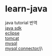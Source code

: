 # learn-java
 java tutorial 번역\
 [java sdk](http://www.oracle.com/technetwork/java/javase/downloads/jdk8-downloads-2133151.html)\
 [eclipse](http://www.eclipse.org/downloads/download.php?file=/technology/epp/downloads/release/oxygen/3a/eclipse-jee-oxygen-3a-win32-x86_64.zip)\
 [tomcat](http://mirror.navercorp.com/apache/tomcat/tomcat-8/v8.5.30/bin/apache-tomcat-8.5.30.zip)\
 [mysql](https://dev.mysql.com/downloads/mysql/)\
 [mysql connector/j](https://dev.mysql.com/downloads/connector/j/)\
